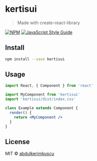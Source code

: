 # kertisui

> Made with create-react-library

[![NPM](https://img.shields.io/npm/v/kertisui.svg)](https://www.npmjs.com/package/kertisui) [![JavaScript Style Guide](https://img.shields.io/badge/code_style-standard-brightgreen.svg)](https://standardjs.com)

## Install

```bash
npm install --save kertisui
```

## Usage

```jsx
import React, { Component } from 'react'

import MyComponent from 'kertisui'
import 'kertisui/dist/index.css'

class Example extends Component {
  render() {
    return <MyComponent />
  }
}
```

## License

MIT © [abdulkerimkuscu](https://github.com/abdulkerimkuscu)
